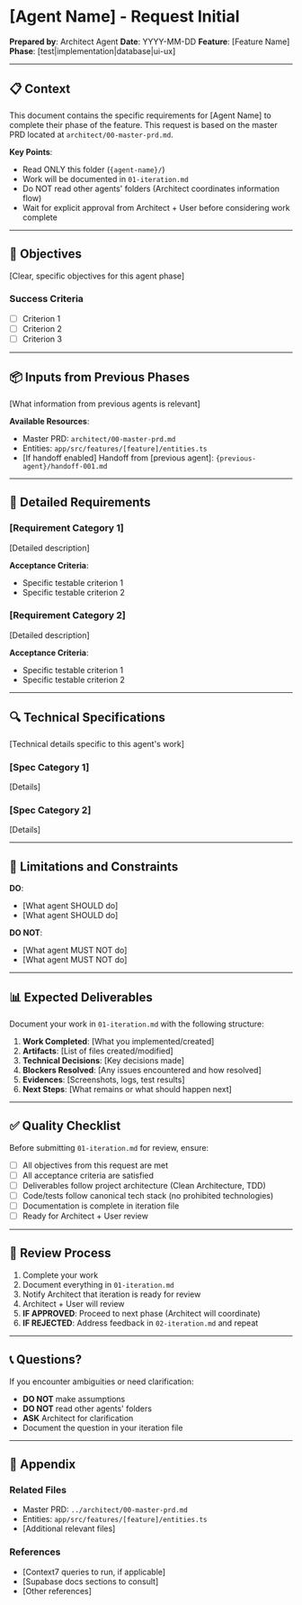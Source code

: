 # [Agent Name] - Request Initial

**Prepared by**: Architect Agent
**Date**: YYYY-MM-DD
**Feature**: [Feature Name]
**Phase**: [test|implementation|database|ui-ux]

---

## 📋 Context

This document contains the specific requirements for [Agent Name] to complete their phase of the feature. This request is based on the master PRD located at `architect/00-master-prd.md`.

**Key Points**:
- Read ONLY this folder (`{agent-name}/`)
- Work will be documented in `01-iteration.md`
- Do NOT read other agents' folders (Architect coordinates information flow)
- Wait for explicit approval from Architect + User before considering work complete

---

## 🎯 Objectives

[Clear, specific objectives for this agent phase]

### Success Criteria
- [ ] Criterion 1
- [ ] Criterion 2
- [ ] Criterion 3

---

## 📦 Inputs from Previous Phases

[What information from previous agents is relevant]

**Available Resources**:
- Master PRD: `architect/00-master-prd.md`
- Entities: `app/src/features/[feature]/entities.ts`
- [If handoff enabled] Handoff from [previous agent]: `{previous-agent}/handoff-001.md`

---

## 📝 Detailed Requirements

### [Requirement Category 1]

[Detailed description]

**Acceptance Criteria**:
- Specific testable criterion 1
- Specific testable criterion 2

### [Requirement Category 2]

[Detailed description]

**Acceptance Criteria**:
- Specific testable criterion 1
- Specific testable criterion 2

---

## 🔍 Technical Specifications

[Technical details specific to this agent's work]

### [Spec Category 1]
[Details]

### [Spec Category 2]
[Details]

---

## 🚫 Limitations and Constraints

**DO**:
- [What agent SHOULD do]
- [What agent SHOULD do]

**DO NOT**:
- [What agent MUST NOT do]
- [What agent MUST NOT do]

---

## 📊 Expected Deliverables

Document your work in `01-iteration.md` with the following structure:

1. **Work Completed**: [What you implemented/created]
2. **Artifacts**: [List of files created/modified]
3. **Technical Decisions**: [Key decisions made]
4. **Blockers Resolved**: [Any issues encountered and how resolved]
5. **Evidences**: [Screenshots, logs, test results]
6. **Next Steps**: [What remains or what should happen next]

---

## ✅ Quality Checklist

Before submitting `01-iteration.md` for review, ensure:

- [ ] All objectives from this request are met
- [ ] All acceptance criteria are satisfied
- [ ] Deliverables follow project architecture (Clean Architecture, TDD)
- [ ] Code/tests follow canonical tech stack (no prohibited technologies)
- [ ] Documentation is complete in iteration file
- [ ] Ready for Architect + User review

---

## 🔄 Review Process

1. Complete your work
2. Document everything in `01-iteration.md`
3. Notify Architect that iteration is ready for review
4. Architect + User will review
5. **IF APPROVED**: Proceed to next phase (Architect will coordinate)
6. **IF REJECTED**: Address feedback in `02-iteration.md` and repeat

---

## 📞 Questions?

If you encounter ambiguities or need clarification:
- **DO NOT** make assumptions
- **DO NOT** read other agents' folders
- **ASK** Architect for clarification
- Document the question in your iteration file

---

## 📎 Appendix

### Related Files
- Master PRD: `../architect/00-master-prd.md`
- Entities: `app/src/features/[feature]/entities.ts`
- [Additional relevant files]

### References
- [Context7 queries to run, if applicable]
- [Supabase docs sections to consult]
- [Other references]
